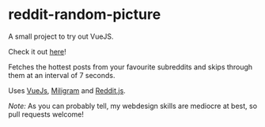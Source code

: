 # reddit-random-picture
A small project to try out VueJS.

Check it out [here](https://cosmonawt.github.io/reddit-random-pictures)!

Fetches the hottest posts from your favourite subreddits and skips through them at an interval of 7 seconds.

Uses [VueJs](https://vuejs.org), [Miligram](http://milligram.io) and [Reddit.js](https://github.com/sahilm/reddit.js).
 
 *Note:* As you can probably tell, my webdesign skills are mediocre at best, so pull requests welcome!